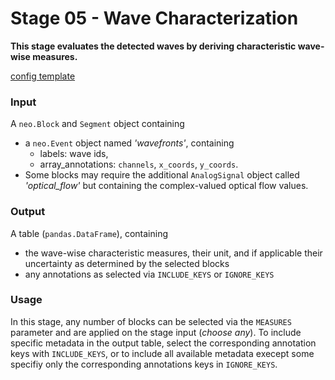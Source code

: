 # Stage 05 - Wave Characterization

**This stage evaluates the detected waves by deriving characteristic wave-wise measures.**

[config template](configs/config_template.yaml)

### Input
A `neo.Block` and `Segment` object containing
* a `neo.Event` object named _'wavefronts'_, containing
    * labels: wave ids,
    * array_annotations: `channels`, `x_coords`, `y_coords`.
* Some blocks may require the additional `AnalogSignal` object called *'optical_flow'* but containing the complex-valued optical flow values.

### Output
A table (`pandas.DataFrame`), containing
* the wave-wise characteristic measures, their unit, and if applicable their uncertainty as determined by the selected blocks
* any annotations as selected via `INCLUDE_KEYS` or `IGNORE_KEYS`

### Usage
In this stage, any number of blocks can be selected via the `MEASURES` parameter and are applied on the stage input (_choose any_). 
To include specific metadata in the output table, select the corresponding annotation keys with `INCLUDE_KEYS`, or to include all available metadata execept some specifiy only the corresponding annotations keys in `IGNORE_KEYS`. 

<!-- 
## Blocks
|Name | Description | Parameters |
|:----|:------------|:-----------|
|__direction__|interpolates directions of planar waves||
|__velocity_planar__|interpolates planer propagation velocity|| -->
